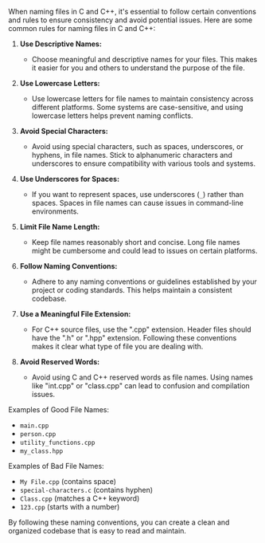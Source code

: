 When naming files in C and C++, it's essential to follow certain conventions and rules to ensure consistency and avoid potential issues. Here are some common rules for naming files in C and C++:

1. **Use Descriptive Names:**
   - Choose meaningful and descriptive names for your files. This makes it easier for you and others to understand the purpose of the file.

2. **Use Lowercase Letters:**
   - Use lowercase letters for file names to maintain consistency across different platforms. Some systems are case-sensitive, and using lowercase letters helps prevent naming conflicts.

3. **Avoid Special Characters:**
   - Avoid using special characters, such as spaces, underscores, or hyphens, in file names. Stick to alphanumeric characters and underscores to ensure compatibility with various tools and systems.

4. **Use Underscores for Spaces:**
   - If you want to represent spaces, use underscores (`_`) rather than spaces. Spaces in file names can cause issues in command-line environments.

5. **Limit File Name Length:**
   - Keep file names reasonably short and concise. Long file names might be cumbersome and could lead to issues on certain platforms.

6. **Follow Naming Conventions:**
   - Adhere to any naming conventions or guidelines established by your project or coding standards. This helps maintain a consistent codebase.

7. **Use a Meaningful File Extension:**
   - For C++ source files, use the ".cpp" extension. Header files should have the ".h" or ".hpp" extension. Following these conventions makes it clear what type of file you are dealing with.

8. **Avoid Reserved Words:**
   - Avoid using C and C++ reserved words as file names. Using names like "int.cpp" or "class.cpp" can lead to confusion and compilation issues.

Examples of Good File Names:
- `main.cpp`
- `person.cpp`
- `utility_functions.cpp`
- `my_class.hpp`

Examples of Bad File Names:
- `My File.cpp` (contains space)
- `special-characters.c` (contains hyphen)
- `Class.cpp` (matches a C++ keyword)
- `123.cpp` (starts with a number)

By following these naming conventions, you can create a clean and organized codebase that is easy to read and maintain.